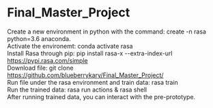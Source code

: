# Final_Master_Project

Create a new environment in python with the command: create -n rasa python=3.6 anaconda. </br>
Activate the environemt: conda activate rasa </br>
Install Rasa through pip: pip install rasa-x --extra-index-url https://pypi.rasa.com/simple</br>
Download file: git clone https://github.com/blueberrykary/Final_Master_Project/</br>
Run file under the rasa environment and train data: rasa train</br>
Run the trained data: rasa run actions & rasa shell </br>
After running trained data, you can interact with the pre-prototype. </br>
